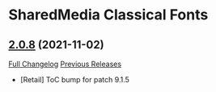 # SharedMedia Classical Fonts

## [2.0.8](https://github.com/Myrroddin/sharedmedia-classicalfonts/tree/2.0.8) (2021-11-02)
[Full Changelog](https://github.com/Myrroddin/sharedmedia-classicalfonts/compare/2.0.7...2.0.8) [Previous Releases](https://github.com/Myrroddin/sharedmedia-classicalfonts/releases)

- [Retail] ToC bump for patch 9.1.5  
